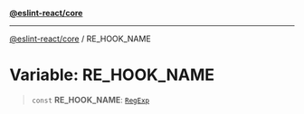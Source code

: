 [**@eslint-react/core**](../README.md)

***

[@eslint-react/core](../README.md) / RE\_HOOK\_NAME

# Variable: RE\_HOOK\_NAME

> `const` **RE\_HOOK\_NAME**: [`RegExp`](https://developer.mozilla.org/docs/Web/JavaScript/Reference/Global_Objects/RegExp)
